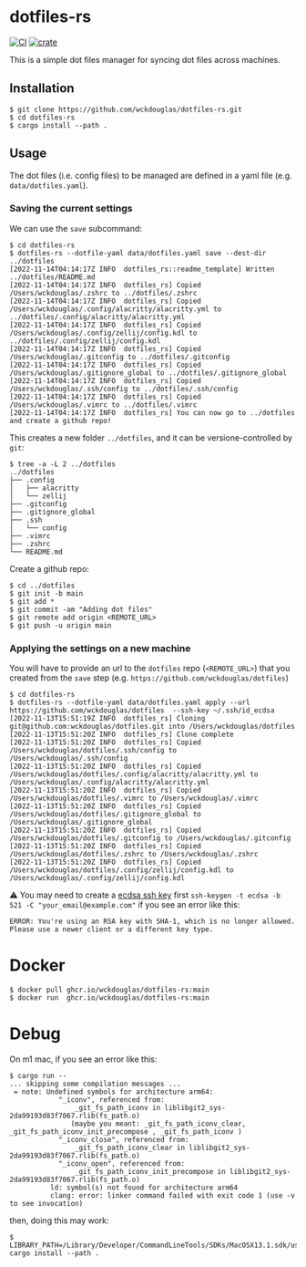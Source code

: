 # dotfiles-rs

[![CI](https://github.com/wckdouglas/dotfiles-rs/actions/workflows/ci.yml/badge.svg)](https://github.com/wckdouglas/dotfiles-rs/actions/workflows/ci.yml)
[![crate](https://img.shields.io/crates/v/dotfiles-rs.svg)](https://crates.io/crates/dotfiles-rs)


This is a simple dot files manager for syncing dot files across machines.

## Installation

```
$ git clone https://github.com/wckdouglas/dotfiles-rs.git
$ cd dotfiles-rs
$ cargo install --path .
```


## Usage 

The dot files (i.e. config files) to be managed are defined in a yaml file (e.g. `data/dotfiles.yaml`).

### Saving the current settings

We can use the `save` subcommand:

```
$ cd dotfiles-rs
$ dotfiles-rs --dotfile-yaml data/dotfiles.yaml save --dest-dir ../dotfiles
[2022-11-14T04:14:17Z INFO  dotfiles_rs::readme_template] Written ../dotfiles/README.md
[2022-11-14T04:14:17Z INFO  dotfiles_rs] Copied /Users/wckdouglas/.zshrc to ../dotfiles/.zshrc
[2022-11-14T04:14:17Z INFO  dotfiles_rs] Copied /Users/wckdouglas/.config/alacritty/alacritty.yml to ../dotfiles/.config/alacritty/alacritty.yml
[2022-11-14T04:14:17Z INFO  dotfiles_rs] Copied /Users/wckdouglas/.config/zellij/config.kdl to ../dotfiles/.config/zellij/config.kdl
[2022-11-14T04:14:17Z INFO  dotfiles_rs] Copied /Users/wckdouglas/.gitconfig to ../dotfiles/.gitconfig
[2022-11-14T04:14:17Z INFO  dotfiles_rs] Copied /Users/wckdouglas/.gitignore_global to ../dotfiles/.gitignore_global
[2022-11-14T04:14:17Z INFO  dotfiles_rs] Copied /Users/wckdouglas/.ssh/config to ../dotfiles/.ssh/config
[2022-11-14T04:14:17Z INFO  dotfiles_rs] Copied /Users/wckdouglas/.vimrc to ../dotfiles/.vimrc
[2022-11-14T04:14:17Z INFO  dotfiles_rs] You can now go to ../dotfiles and create a github repo!
```

This creates a new folder `../dotfiles`, and it can be versione-controlled by `git`:

```
$ tree -a -L 2 ../dotfiles
../dotfiles
├── .config
│   ├── alacritty
│   └── zellij
├── .gitconfig
├── .gitignore_global
├── .ssh
│   └── config
├── .vimrc
├── .zshrc
└── README.md
```

Create a github repo:

```
$ cd ../dotfiles
$ git init -b main
$ git add *
$ git commit -am "Adding dot files"
$ git remote add origin <REMOTE_URL>
$ git push -u origin main
```


### Applying the settings on a new machine

You will have to provide an url to the `dotfiles` repo (`<REMOTE_URL>`) that you created from the `save` step (e.g. `https://github.com/wckdouglas/dotfiles`)

```
$ cd dotfiles-rs
$ dotfiles-rs --dotfile-yaml data/dotfiles.yaml apply --url https://github.com/wckdouglas/dotfiles  --ssh-key ~/.ssh/id_ecdsa
[2022-11-13T15:51:19Z INFO  dotfiles_rs] Cloning git@github.com:wckdouglas/dotfiles.git into /Users/wckdouglas/dotfiles
[2022-11-13T15:51:20Z INFO  dotfiles_rs] Clone complete
[2022-11-13T15:51:20Z INFO  dotfiles_rs] Copied /Users/wckdouglas/dotfiles/.ssh/config to /Users/wckdouglas/.ssh/config
[2022-11-13T15:51:20Z INFO  dotfiles_rs] Copied /Users/wckdouglas/dotfiles/.config/alacritty/alacritty.yml to /Users/wckdouglas/.config/alacritty/alacritty.yml
[2022-11-13T15:51:20Z INFO  dotfiles_rs] Copied /Users/wckdouglas/dotfiles/.vimrc to /Users/wckdouglas/.vimrc
[2022-11-13T15:51:20Z INFO  dotfiles_rs] Copied /Users/wckdouglas/dotfiles/.gitignore_global to /Users/wckdouglas/.gitignore_global
[2022-11-13T15:51:20Z INFO  dotfiles_rs] Copied /Users/wckdouglas/dotfiles/.gitconfig to /Users/wckdouglas/.gitconfig
[2022-11-13T15:51:20Z INFO  dotfiles_rs] Copied /Users/wckdouglas/dotfiles/.zshrc to /Users/wckdouglas/.zshrc
[2022-11-13T15:51:20Z INFO  dotfiles_rs] Copied /Users/wckdouglas/dotfiles/.config/zellij/config.kdl to /Users/wckdouglas/.config/zellij/config.kdl
```

:warning: You may need to create a [ecdsa ssh key](https://exerror.com/youre-using-an-rsa-key-with-sha-1-which-is-no-longer-allowed-please-use-a-newer-client-or-a-different-key-type/) first `ssh-keygen -t ecdsa -b 521 -C "your_email@example.com"` if you see an error like this:

```
ERROR: You're using an RSA key with SHA-1, which is no longer allowed. Please use a newer client or a different key type.
```

# Docker 

```
$ docker pull ghcr.io/wckdouglas/dotfiles-rs:main
$ docker run  ghcr.io/wckdouglas/dotfiles-rs:main
```

# Debug #

On m1 mac, if you see an error like this:

```
$ cargo run --
... skipping some compilation messages ...
 = note: Undefined symbols for architecture arm64:
            "_iconv", referenced from:
                _git_fs_path_iconv in liblibgit2_sys-2da99193d83f7067.rlib(fs_path.o)
               (maybe you meant: _git_fs_path_iconv_clear, _git_fs_path_iconv_init_precompose , _git_fs_path_iconv )
            "_iconv_close", referenced from:
                _git_fs_path_iconv_clear in liblibgit2_sys-2da99193d83f7067.rlib(fs_path.o)
            "_iconv_open", referenced from:
                _git_fs_path_iconv_init_precompose in liblibgit2_sys-2da99193d83f7067.rlib(fs_path.o)
          ld: symbol(s) not found for architecture arm64
          clang: error: linker command failed with exit code 1 (use -v to see invocation)

```

then, doing this may work:

```
$ LIBRARY_PATH=/Library/Developer/CommandLineTools/SDKs/MacOSX13.1.sdk/usr/include cargo install --path .
```